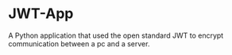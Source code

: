 # JWT-App
A Python application that used the open standard JWT to encrypt communication between a pc and a server.


